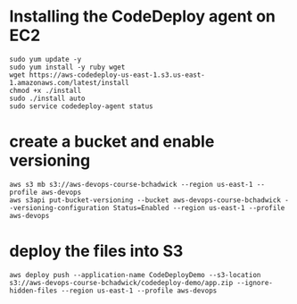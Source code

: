
# Installing the CodeDeploy agent on EC2
```
sudo yum update -y
sudo yum install -y ruby wget
wget https://aws-codedeploy-us-east-1.s3.us-east-1.amazonaws.com/latest/install
chmod +x ./install
sudo ./install auto
sudo service codedeploy-agent status
```


# create a bucket and enable versioning
```
aws s3 mb s3://aws-devops-course-bchadwick --region us-east-1 --profile aws-devops
aws s3api put-bucket-versioning --bucket aws-devops-course-bchadwick --versioning-configuration Status=Enabled --region us-east-1 --profile aws-devops
```

# deploy the files into S3
```
aws deploy push --application-name CodeDeployDemo --s3-location s3://aws-devops-course-bchadwick/codedeploy-demo/app.zip --ignore-hidden-files --region us-east-1 --profile aws-devops
```